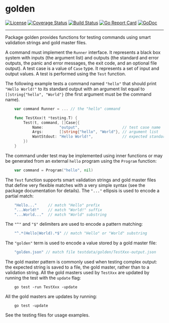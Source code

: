 # golden

[![License](https://img.shields.io/badge/License-BSD%203--Clause-blue.svg)](https://opensource.org/licenses/BSD-3-Clause)
[![Coverage Status](http://codecov.io/github/larhun/golden/coverage.svg?branch=master)](http://codecov.io/github/larhun/golden?branch=master)
[![Build Status](https://travis-ci.org/larhun/golden.png?branch=master)](https://travis-ci.org/larhun/golden)
[![Go Report Card](https://goreportcard.com/badge/larhun/golden)](https://goreportcard.com/report/larhun/golden)
[![GoDoc](https://godoc.org/github.com/larhun/golden?status.svg)](https://godoc.org/github.com/larhun/golden)

----

Package golden provides functions for testing commands using smart validation
strings and gold master files.

A command must implement the `Runner` interface. It represents a black box
system with inputs (the argument list) and outputs (the standard and error
outputs, the panic and error messages, the exit code, and an optional file
output). A test case is a value of `Case` type. It represents a set of
input and output values. A test is performed using the `Test` function.

The following example tests a command named `"hello"` that should print `"Hello
World!"` to its standard output with an argument list equal to `[]string{"hello",
"World"}` (the first argument must be the command name).

```Go
    var command Runner = ... // the "hello" command

    func TestXxx(t *testing.T) {
        Test(t, command, []Case{{
            Name:       "output",                   // test case name
            Args:       []string{"hello", "World"}, // argument list
            WantStdout: "Hello World!",             // expected standard output
        })
    }
```

The command under test may be implemented using inner functions or may be
generated from an external `hello` program using the `Program` function:

```Go
    var command = Program("hello", nil)
```

The `Test` function supports smart validation strings and gold master files that
define very flexible matches with a very simple syntax (see the package
documentation for details). The `"..."` ellipsis is used to encode a partial
match:

```Go
    "Hello..."     // match "Hello" prefix
    "...World!"    // match "World!" suffix
    "...World..."  // match "World" substring
```

The `"^"` and `"$"` delimiters are used to encode a pattern matching:

```Go
    "^.*(Hello|World).*$" // match "Hello" or "World" substring
```

The `"golden"` term is used to encode a value stored by a gold master file:

```Go
    "golden.json" // match file testdata/golden/TestXxx-output.json
```

The gold master pattern is commonly used when testing complex output: the
expected string is saved to a file, the gold master, rather than to a validation
string. All the gold masters used by `TestXxx` are updated by running the test
with the `update` flag:

```Shell
    go test -run TestXxx -update
```

All the gold masters are updates by running:

```Shell
    go test -update
```

See the testing files for usage examples.
